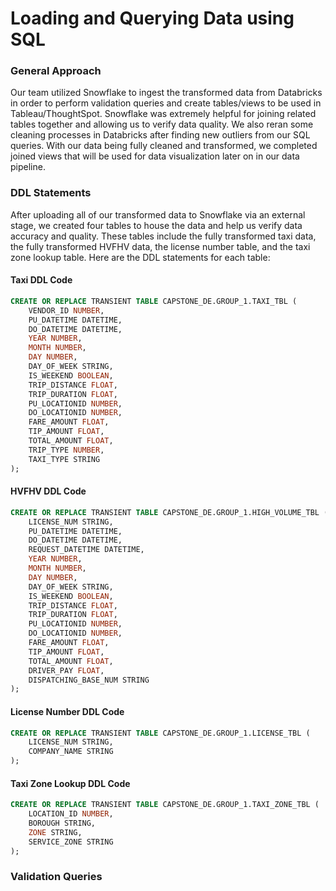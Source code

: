 # Loading and Querying Data using SQL

### General Approach
Our team utilized Snowflake to ingest the transformed data from Databricks in order to perform validation queries and create tables/views to be used in Tableau/ThoughtSpot.
Snowflake was extremely helpful for joining related tables together and allowing us to verify data quality. We also reran some cleaning processes in Databricks after finding new outliers from our SQL queries.
With our data being fully cleaned and transformed, we completed joined views that will be used for data visualization later on in our data pipeline.
### DDL Statements
After uploading all of our transformed data to Snowflake via an external stage, we created four tables to house the data and help us verify data accuracy and quality.
These tables include the fully transformed taxi data, the fully transformed HVFHV data, the license number table, and the taxi zone lookup table. Here are the DDL statements for each table:
#### Taxi DDL Code
```sql
CREATE OR REPLACE TRANSIENT TABLE CAPSTONE_DE.GROUP_1.TAXI_TBL (
    VENDOR_ID NUMBER,
    PU_DATETIME DATETIME,
    DO_DATETIME DATETIME,
    YEAR NUMBER,
    MONTH NUMBER,
    DAY NUMBER,
    DAY_OF_WEEK STRING,
    IS_WEEKEND BOOLEAN,
    TRIP_DISTANCE FLOAT,
    TRIP_DURATION FLOAT,
    PU_LOCATIONID NUMBER,
    DO_LOCATIONID NUMBER,
    FARE_AMOUNT FLOAT,
    TIP_AMOUNT FLOAT,
    TOTAL_AMOUNT FLOAT,
    TRIP_TYPE NUMBER,
    TAXI_TYPE STRING
);
```
#### HVFHV DDL Code
```sql
CREATE OR REPLACE TRANSIENT TABLE CAPSTONE_DE.GROUP_1.HIGH_VOLUME_TBL (
    LICENSE_NUM STRING,
    PU_DATETIME DATETIME,
    DO_DATETIME DATETIME,
    REQUEST_DATETIME DATETIME,
    YEAR NUMBER,
    MONTH NUMBER,
    DAY NUMBER,
    DAY_OF_WEEK STRING,
    IS_WEEKEND BOOLEAN,
    TRIP_DISTANCE FLOAT,
    TRIP_DURATION FLOAT,
    PU_LOCATIONID NUMBER,
    DO_LOCATIONID NUMBER,
    FARE_AMOUNT FLOAT,
    TIP_AMOUNT FLOAT,
    TOTAL_AMOUNT FLOAT,
    DRIVER_PAY FLOAT,
    DISPATCHING_BASE_NUM STRING
);
```
#### License Number DDL Code
```sql
CREATE OR REPLACE TRANSIENT TABLE CAPSTONE_DE.GROUP_1.LICENSE_TBL (
    LICENSE_NUM STRING,
    COMPANY_NAME STRING
);
```
#### Taxi Zone Lookup DDL Code
```sql
CREATE OR REPLACE TRANSIENT TABLE CAPSTONE_DE.GROUP_1.TAXI_ZONE_TBL (
    LOCATION_ID NUMBER,
    BOROUGH STRING,
    ZONE STRING,
    SERVICE_ZONE STRING
);
```
### Validation Queries

